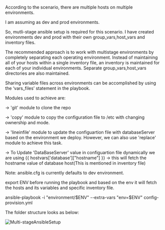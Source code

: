 According to the scenario, there are multiple hosts on multiple environments.

I am assuming as dev and prod environments.

So, mutli-stage ansible setup is required for this scenario. I have created environments dev and prod with their own group_vars,host_vars and inventory files.

The recommended approach is to work with multistage environments by completely separating each operating environment. Instead of maintaining all of your hosts within a single inventory file, an inventory is maintained for each of your individual environments. Separate group_vars,host_vars directories are also maintained.


Sharing variable files across environments can be accomplished by using the ‘vars_files’ statement in the playbook.

Modules used to achieve are:

-> 'git' module to clone the repo

-> 'copy' module to copy the configuration file to /etc with changing ownership and mode.

-> 'lineinfile' module to update the configuartion file with databaseServer based on the environment we deploy. However, we can also    use 'replace' module to achieve this task.

-> To Update 'DataBaseServer' value in configuartion file dynamically we are using 
     {{ hostvars['database']["hostname"] }} -> this will fetch the hostname value of database host(This is mentioned in inventory file)

Note: ansible.cfg is currently defaults to dev environment.


export ENV before running the playbook and based on the env it will fetch the hosts and its variables and specific inventory file.

ansible-playbook -i "environment/$ENV" --extra-vars "env=$ENV" config-provision.yml


The folder structure looks as below:

![Multi-stageAnsibleSetup](https://user-images.githubusercontent.com/49281318/91426870-b3e4ec80-e87a-11ea-860d-7523b9536031.PNG)
